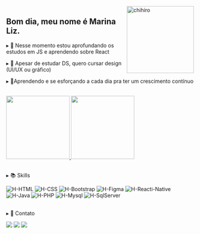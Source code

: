 <img align="right" alt="chihiro" height="180em" width="180em" src="https://c.tenor.com/XqJMTqAM2rgAAAAi/flying-falling.gif">

<!--https://c.tenor.com/-AyTtMgs2mMAAAAi/nyan-cat-nyan.gif -->
<!-- https://c.tenor.com/3ffP5mL1yJUAAAAi/pokemon-vaporeon.gif -->

## Bom dia, meu nome é Marina Liz.

<div>
  <p>▸ 🔎 Nesse momento estou aprofundando os estudos em JS e aprendendo sobre React</p>
  <p>▸ 🎨 Apesar de estudar DS, quero cursar design (UI/UX ou gráfico)</p>
  <p>▸ 🌱Aprendendo e se esforçando a cada dia pra ter um crescimento contínuo</p>

</div>

<br>

<div align="left">
  <a href="https://github.com/m-arina">
    <img height="170em" src="https://github-readme-stats.vercel.app/api?username=marina&show_icons=true&theme=github_dark&include_all_commits=true&count_private=true"/>
    <img height="170em" src="https://github-readme-stats.vercel.app/api/top-langs/?username=m-arina&layout=compact&langs_count=7&theme=github_dark"/>
  </a>
</div>

<br>

<div>
  <p>▸ 📚 Skills </p>

  <img alt="H-HTML" src="https://img.shields.io/badge/html5-%23E34F26.svg?style=for-the-badge&logo=html5&logoColor=white">
  <img alt="H-CSS" src="https://img.shields.io/badge/css3-%231572B6.svg?style=for-the-badge&logo=css3&logoColor=white">
  <img alt="H-Bootstrap" src="https://img.shields.io/badge/Bootstrap-563D7C?style=for-the-badge&logo=bootstrap&logoColor=white">
  <img alt="H-Figma" src="https://img.shields.io/badge/figma-%23F24E1E.svg?style=for-the-badge&logo=figma&logoColor=white">
  <img alt="H-Reacti-Native" src="https://img.shields.io/badge/React_Native-20232A?style=for-the-badge&logo=react&logoColor=61DAFB"><br>
  <img alt="H-Java" src="https://img.shields.io/badge/Java-ED8B00?style=for-the-badge&logo=java&logoColor=white">
  <img alt="H-PHP" src="https://img.shields.io/badge/php-%23777BB4.svg?style=for-the-badge&logo=php&logoColor=white">
  <img alt="H-Mysql" src="https://img.shields.io/badge/MySQL-00000F?style=for-the-badge&logo=mysql&logoColor=white">
  <img alt="H-SqlServer" src="https://img.shields.io/badge/Microsoft_SQL_Server-CC2927?style=for-the-badge&logo=microsoft-sql-server&logoColor=white">
</div>

<br>

<div>
  <p>▸ 🔗 Contato </p>

  <a href="https://instagram.com/_marinaliz" target="_blank"><img src="https://img.shields.io/badge/-Instagram-%23E4405F?style=for-the-badge&logo=instagram&logoColor=white" target="_blank"></a>
  <a href = "mailto:somarinaliz@gmail.com"><img src="https://img.shields.io/badge/-Gmail-D14836?style=for-the-badge&logo=gmail&logoColor=white" target="_blank"></a>
  <a href="https://www.linkedin.com/in/marina-oliveira-7653041b8/" target="_blank"><img src="https://img.shields.io/badge/-LinkedIn-%230077B5?style=for-the-badge&logo=linkedin&logoColor=white" target="_blank"></a>
</div>
